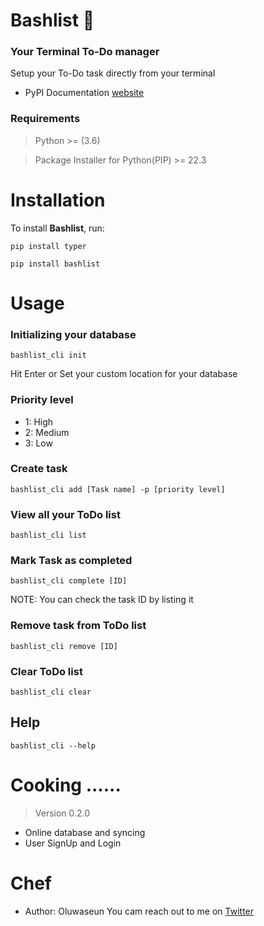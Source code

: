 # Bashlist :memo:

### Your Terminal To-Do manager

Setup your To-Do task directly from your terminal

- PyPI Documentation [website](https://pypi.org/project/bashlist/)

### Requirements

> Python >= (3.6)

> Package Installer for Python(PIP) >= 22.3

# Installation

To install **Bashlist**, run:


```
pip install typer
```

```
pip install bashlist
```

# Usage

### Initializing your database

```
bashlist_cli init
```
Hit Enter or Set your custom location for your database

### Priority level
* 1: High
* 2: Medium
* 3: Low

### Create task

```
bashlist_cli add [Task name] -p [priority level]
```

### View all your ToDo list

```
bashlist_cli list
```
### Mark Task as completed

```
bashlist_cli complete [ID]
```
NOTE: You can check the task ID by listing it

### Remove task from ToDo list

```
bashlist_cli remove [ID]
```

### Clear ToDo list

```
bashlist_cli clear
```

## Help

```
bashlist_cli --help 
```

# Cooking ......
> Version 0.2.0
* Online database and syncing
* User SignUp and Login

# Chef
- Author: Oluwaseun
You cam reach out to me on [Twitter](https://twitter.com/tanimola_jnr)
